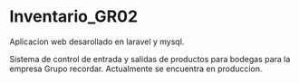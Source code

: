 # Inventario_GR02

Aplicacion web desarollado en laravel y mysql. 

Sistema de control de entrada y salidas de productos para bodegas para la empresa Grupo recordar. Actualmente se encuentra en produccion.

